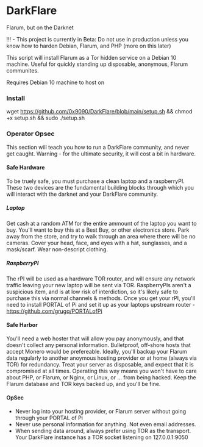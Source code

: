 # DarkFlare
Flarum, but on the Darknet

!!! - This project is currently in Beta: Do not use in production unless you know how to harden Debian, Flarum, and PHP (more on this later)

This script will install Flarum as a Tor hidden service on a Debian 10 machine. Useful for quickly standing up disposable, anonymous, Flarum communites.

Requires Debian 10 machine to host on

### Install
wget https://github.com/0x9090/DarkFlare/blob/main/setup.sh && chmod +x setup.sh && sudo ./setup.sh

### Operator Opsec
This section will teach you how to run a DarkFlare community, and never get caught. Warning - for the ultimate security, it will cost a bit in hardware.
#### Safe Hardware
To be truely safe, you must purchase a clean laptop and a raspberryPI. These two devices are the fundamental building blocks through which you will interact with
the darknet and your DarkFlare community.
##### Laptop
Get cash at a random ATM for the entire ammount of the laptop you want to buy. You'll want to buy this at a Best Buy, or other electronics store.
Park away from the store, and try to walk through an area where there will be no cameras. Cover your head, face, and eyes with a hat, sunglasses, and a mask/scarf. Wear non-descript clothing.
##### RaspberryPI
The rPI will be used as a hardware TOR router, and will ensure any network traffic leaving your new laptop will be sent via TOR. RaspberryPIs aren't
a suspicious item, and is at low risk of interdiction, so it's likely safe to purchase this via normal channels & methods.
Once you get your rPI, you'll need to install PORTAL of Pi and set it up as your laptops upstream router - https://github.com/grugq/PORTALofPi
#### Safe Harbor
You'll need a web hoster that will allow you pay anonymously, and that doesn't collect any personal information. Bulletproof, off-shore hosts that accept
Monero would be prefereable. Ideally, you'll backup your Flarum data regularly to another anoymous hosting provider or at home (always via TOR) for redundancy. Treat your server as disposable, and expect that it is compromised at all times. Operating this way means you won't have to care about PHP, or Flarum, or Nginx, or Linux, or ... from being hacked. Keep the Flarum database and TOR keys backed up, and you'll be fine.
#### OpSec
* Never log into your hosting provider, or Flarum server without going through your PORTAL of Pi
* Never use personal information for anything. Not even email addresses.
* When sending data around, always prefer using TOR as the transport. Your DarkFlare instance has a TOR socket listening on 127.0.0.1:9050
